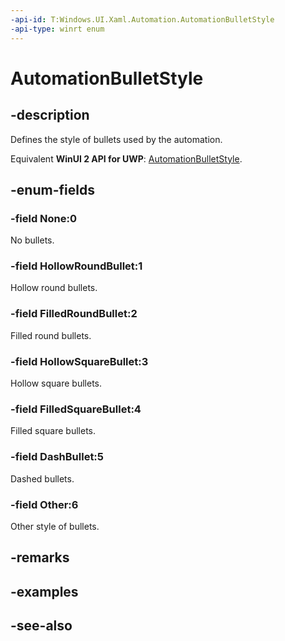 ```yaml
---
-api-id: T:Windows.UI.Xaml.Automation.AutomationBulletStyle
-api-type: winrt enum
---
```


<!-- Enumeration syntax
public enum Windows.UI.Xaml.Automation.AutomationBulletStyle : int
-->

# AutomationBulletStyle

## -description
Defines the style of bullets used by the automation.

Equivalent **WinUI 2 API for UWP**: [AutomationBulletStyle](/windows/winui/api/microsoft.ui.xaml.automation.automationbulletstyle).

## -enum-fields
### -field None:0
No bullets.

### -field HollowRoundBullet:1
Hollow round bullets.

### -field FilledRoundBullet:2
Filled round bullets.

### -field HollowSquareBullet:3
Hollow square bullets.

### -field FilledSquareBullet:4
Filled square bullets.

### -field DashBullet:5
Dashed bullets.

### -field Other:6
Other style of bullets.


## -remarks

## -examples

## -see-also
